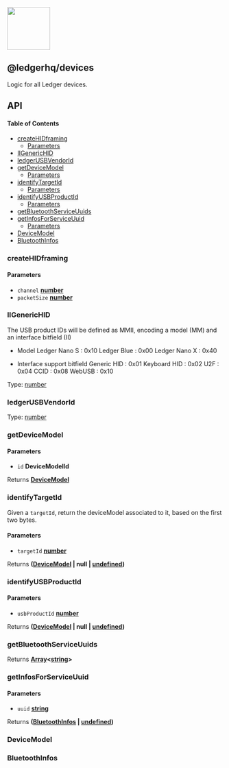 <img src="https://user-images.githubusercontent.com/211411/34776833-6f1ef4da-f618-11e7-8b13-f0697901d6a8.png" height="100" />

## @ledgerhq/devices

Logic for all Ledger devices.

## API

<!-- Generated by documentation.js. Update this documentation by updating the source code. -->

#### Table of Contents

*   [createHIDframing](#createhidframing)
    *   [Parameters](#parameters)
*   [IIGenericHID](#iigenerichid)
*   [ledgerUSBVendorId](#ledgerusbvendorid)
*   [getDeviceModel](#getdevicemodel)
    *   [Parameters](#parameters-1)
*   [identifyTargetId](#identifytargetid)
    *   [Parameters](#parameters-2)
*   [identifyUSBProductId](#identifyusbproductid)
    *   [Parameters](#parameters-3)
*   [getBluetoothServiceUuids](#getbluetoothserviceuuids)
*   [getInfosForServiceUuid](#getinfosforserviceuuid)
    *   [Parameters](#parameters-4)
*   [DeviceModel](#devicemodel)
*   [BluetoothInfos](#bluetoothinfos)

### createHIDframing

#### Parameters

*   `channel` **[number](https://developer.mozilla.org/docs/Web/JavaScript/Reference/Global_Objects/Number)** 
*   `packetSize` **[number](https://developer.mozilla.org/docs/Web/JavaScript/Reference/Global_Objects/Number)** 

### IIGenericHID

The USB product IDs will be defined as MMII, encoding a model (MM) and an interface bitfield (II)

*   Model
    Ledger Nano S : 0x10
    Ledger Blue : 0x00
    Ledger Nano X : 0x40

*   Interface support bitfield
    Generic HID : 0x01
    Keyboard HID : 0x02
    U2F : 0x04
    CCID : 0x08
    WebUSB : 0x10

Type: [number](https://developer.mozilla.org/docs/Web/JavaScript/Reference/Global_Objects/Number)

### ledgerUSBVendorId

Type: [number](https://developer.mozilla.org/docs/Web/JavaScript/Reference/Global_Objects/Number)

### getDeviceModel

#### Parameters

*   `id` **DeviceModelId** 

Returns **[DeviceModel](#devicemodel)** 

### identifyTargetId

Given a `targetId`, return the deviceModel associated to it,
based on the first two bytes.

#### Parameters

*   `targetId` **[number](https://developer.mozilla.org/docs/Web/JavaScript/Reference/Global_Objects/Number)** 

Returns **([DeviceModel](#devicemodel) | null | [undefined](https://developer.mozilla.org/docs/Web/JavaScript/Reference/Global_Objects/undefined))** 

### identifyUSBProductId

#### Parameters

*   `usbProductId` **[number](https://developer.mozilla.org/docs/Web/JavaScript/Reference/Global_Objects/Number)** 

Returns **([DeviceModel](#devicemodel) | null | [undefined](https://developer.mozilla.org/docs/Web/JavaScript/Reference/Global_Objects/undefined))** 

### getBluetoothServiceUuids

Returns **[Array](https://developer.mozilla.org/docs/Web/JavaScript/Reference/Global_Objects/Array)<[string](https://developer.mozilla.org/docs/Web/JavaScript/Reference/Global_Objects/String)>** 

### getInfosForServiceUuid

#### Parameters

*   `uuid` **[string](https://developer.mozilla.org/docs/Web/JavaScript/Reference/Global_Objects/String)** 

Returns **([BluetoothInfos](#bluetoothinfos) | [undefined](https://developer.mozilla.org/docs/Web/JavaScript/Reference/Global_Objects/undefined))** 

### DeviceModel

### BluetoothInfos

